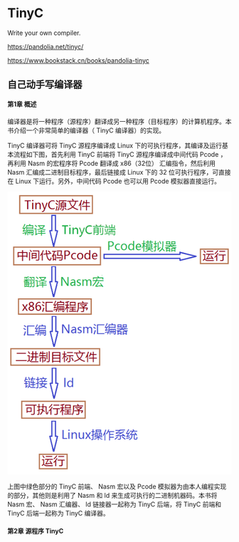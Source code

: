 # TinyC

Write your own compiler.

https://pandolia.net/tinyc/

https://www.bookstack.cn/books/pandolia-tinyc

## 自己动手写编译器

#### 第1章 概述

编译器是将一种程序（源程序）翻译成另一种程序（目标程序）的计算机程序。本书介绍一个非常简单的编译器（ TinyC 编译器）的实现。

TinyC 编译器可将 TinyC 源程序编译成 Linux 下的可执行程序，其编译及运行基本流程如下图，首先利用 TinyC 前端将 TinyC 源程序编译成中间代码 Pcode ，再利用 Nasm 的宏程序将 Pcode 翻译成 x86（32位） 汇编指令，然后利用 Nasm 汇编成二进制目标程序，最后链接成 Linux 下的 32 位可执行程序，可直接在 Linux 下运行。另外，中间代码 Pcode 也可以用 Pcode 模拟器直接运行。

![1.1-TinyC编译及运行基本流程.png](./assets/1.1-TinyC编译及运行基本流程.png)

上图中绿色部分的 TinyC 前端、 Nasm 宏以及 Pcode 模拟器为由本人编程实现的部分，其他则是利用了 Nasm 和 ld 来生成可执行的二进制机器码。本书将 Nasm 宏、 Nasm 汇编器、 ld 链接器一起称为 TinyC 后端，将 TinyC 前端和 TinyC 后端一起称为 TinyC 编译器。

#### 第2章 源程序 TinyC







